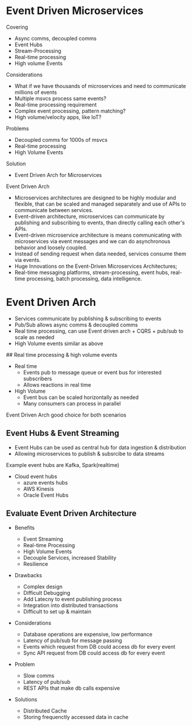# Event Driven Microservices

Covering
- Async comms, decoupled comms
- Event Hubs
- Stream-Processing
- Real-time processing
- High volume Events

Considerations
- What if we have thousands of microservices and need to communicate millions of events
- Multiple msvcs process same events?
- Real-time processing requirement
- Complex event processing, pattern matching?
- High volume/velocity apps, like IoT?

Problems
- Decoupled comms for 1000s of msvcs
- Real-time processing
- High Volume Events

Solution
- Event Driven Arch for Microservices

Event Driven Arch

- Microservices architectures are designed to be highly
modular and flexible, that can be scaled and managed
separately and use of APIs to communicate between services.
- Event-driven architecture, microservices can communicate
by publishing and subscribing to events, than directly calling
each other's APIs.
- Event-driven microservice architecture is means
communicating with microservices via event messages and
we can do asynchronous behavior and loosely coupled.
- Instead of sending request when data needed, services
consume them via events.
- Huge Innovations on the Event-Driven Microservices
Architectures;
- Real-time messaging platforms, stream-processing, event
hubs, real-time processing, batch processing, data
intelligence.

# Event Driven Arch

- Services communicate by publishing & subscribing to events
- Pub/Sub allows async comms & decoupled comms
- Real time processing, can use Event driven arch + CQRS + pub/sub to scale as needed
- High Volume events similar as above

## Real time processing & high volume events

- Real time
  - Events pub to message queue or event bus for interested subscribers
  - Allows reactions in real time
- High Volume
  - Event bus can be scaled horizontally as needed
  - Many consumers can process in parallel

Event Driven Arch good choice for both scenarios

## Event Hubs & Event Streaming

- Event Hubs can be used as central hub for data ingestion & distribution
- Allowing microservices to publish & subsrcibe to data streams

Example event hubs are Kafka, Spark(realtime)

 - Cloud event hubs
   - azure events hubs
   - AWS Kinesis
   - Oracle Event Hubs

## Evaluate Event Driven Architecture

- Benefits
  - Event Streaming
  - Real-time Processing
  - High Volume Events
  - Decouple Services, increased Stability
  - Resilience
- Drawbacks
  - Complex design
  - Difficult Debugging
  - Add Latecny to event publishing process
  - Integration into distributed transactions
  - Difficult to set up & maintain


- Considerations
  - Database operations are expensive, low performance
  - Latency of pub/sub for message passing
  - Events which request from DB could access db for every event
  - Sync API request from DB could access db for every event
- Problem
  - Slow comms
  - Latency of pub/sub
  - REST APIs that make db calls expensive
- Solutions
  - Distributed Cache
  - Storing frequenctly accessed data in cache


